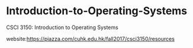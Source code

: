 # Introduction-to-Operating-Systems
CSCI 3150: Introduction to Operating Systems

website:https://piazza.com/cuhk.edu.hk/fall2017/csci3150/resources
